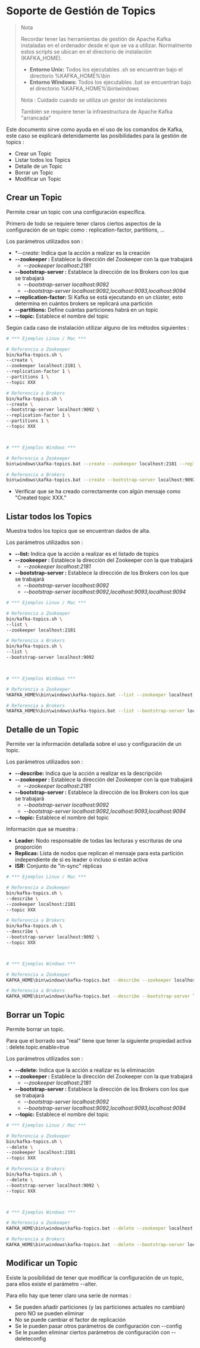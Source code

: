 # Soporte de Gestión de Topics

>Nota
>
>Recordar tener las herramientas de gestión de Apache Kafka instaladas en el ordenador desde el que se va a utilizar. Normalmente estos scripts se ubican en el directorio de instalación (KAFKA_HOME).
>
> * **Entorno Unix:** Todos los ejecutables .sh se encuentran bajo el directorio %KAFKA_HOME%\bin
> * **Entorno Windows:** Todos los ejecutables .bat se encuentran bajo el directorio %KAFKA_HOME%\bin\windows
>
>Nota : Cuidado cuando se utiliza un gestor de instalaciones
>
>También se requiere tener la infraestructura de Apache Kafka "arrancada"

Este documento sirve como ayuda en el uso de los comandos de Kafka, este caso se explicará detenidamente las posibilidades para la gestión de topics :

* Crear un Topic
* Listar todos los Topics
* Detalle de un Topic
* Borrar un Topic
* Modificar un Topic




## Crear un Topic

Permite crear un topic con una configuración específica.

Primero de todo se requiere tener claros ciertos aspectos de la configuración de un topic como : replication-factor, partitions, ...

Los parámetros utilizados son :

* **--create:* Indica que la acción a realizar es la creación
* **--zookeeper :** Establece la dirección del Zookeeper con la que trabajará
    * *--zookeeper localhost:2181*
* **--bootstrap-server :** Establece la dirección de los Brokers con los que se trabajará
    * *--bootstrap-server localhost:9092*
    * *--bootstrap-server localhost:9092,localhost:9093,localhost:9094*
* **--replication-factor:** Si Kafka se está ejecutando en un clúster, esto determina en cuántos brokers se replicará una partición
* **--partitions:** Define cuántas particiones habrá en un topic
* **--topic:** Establece el nombre del topic


Según cada caso de instalación utilizar alguno de los métodos siguientes :

```bash
# *** Ejemplos Linux / Mac ***

# Referencia a Zookeeper
bin/kafka-topics.sh \
--create \
--zookeeper localhost:2181 \
--replication-factor 1 \
--partitions 1 \
--topic XXX

# Referencia a Brokers
bin/kafka-topics.sh \
--create \
--bootstrap-server localhost:9092 \
--replication-factor 1 \
--partitions 1 \
--topic XXX



# *** Ejemplos Windows ***

# Referencia a Zookeeper
bin\windows\kafka-topics.bat --create --zookeeper localhost:2181 --replication-factor 1 --partitions 1 --topic XXX

# Referencia a Brokers
bin\windows\kafka-topics.bat --create --bootstrap-server localhost:9092 --replication-factor 1 --partitions 1 --topic XXX 
```

* Verificar que se ha creado correctamente con algún mensaje como "Created topic XXX."





## Listar todos los Topics

Muestra todos los topics que se encuentran dados de alta.

Los parámetros utilizados son :

* **--list:** Indica que la acción a realizar es el listado de topics
* **--zookeeper :** Establece la dirección del Zookeeper con la que trabajará
    * *--zookeeper localhost:2181*
* **--bootstrap-server :** Establece la dirección de los Brokers con los que se trabajará
    * *--bootstrap-server localhost:9092*
    * *--bootstrap-server localhost:9092,localhost:9093,localhost:9094*


```bash
# *** Ejemplos Linux / Mac ***

# Referencia a Zookeeper
bin/kafka-topics.sh \
--list \
--zookeeper localhost:2181

# Referencia a Brokers
bin/kafka-topics.sh \
--list \
--bootstrap-server localhost:9092



# *** Ejemplos Windows ***

# Referencia a Zookeeper
%KAFKA_HOME%\bin\windows\kafka-topics.bat --list --zookeeper localhost:2181

# Referencia a Brokers
%KAFKA_HOME%\bin\windows\kafka-topics.bat --list --bootstrap-server localhost:9092
```





## Detalle de un Topic

Permite ver la información detallada sobre el uso y configuración de un topic.

Los parámetros utilizados son :

* **--describe:** Indica que la acción a realizar es la descripción
* **--zookeeper :** Establece la dirección del Zookeeper con la que trabajará
    * *--zookeeper localhost:2181*
* **--bootstrap-server :** Establece la dirección de los Brokers con los que se trabajará
    * *--bootstrap-server localhost:9092*
    * *--bootstrap-server localhost:9092,localhost:9093,localhost:9094*
* **--topic:** Establece el nombre del topic

Información que se muestra :

* **Leader:** Nodo responsable de todas las lecturas y escrituras de una proporción
* **Replicas:** Lista de nodos que replican el mensaje para esta partición independiente de si es leader o incluso si están activa
* **ISR:** Conjunto de "in-sync" réplicas

```bash
# *** Ejemplos Linux / Mac ***

# Referencia a Zookeeper
bin/kafka-topics.sh \
--describe \
--zookeeper localhost:2181
--topic XXX

# Referencia a Brokers
bin/kafka-topics.sh \
--describe \
--bootstrap-server localhost:9092 \
--topic XXX



# *** Ejemplos Windows ***

# Referencia a Zookeeper
KAFKA_HOME\bin\windows\kafka-topics.bat --describe --zookeeper localhost:2181 --topic XXX

# Referencia a Brokers
KAFKA_HOME\bin\windows\kafka-topics.bat --describe --bootstrap-server localhost:9092 --topic XXX
```





## Borrar un Topic

Permite borrar un topic.

Para que el borrado sea "real" tiene que tener la siguiente propiedad activa : delete.topic.enable=true

Los parámetros utilizados son :

* **--delete:** Indica que la acción a realizar es la eliminación
* **--zookeeper :** Establece la dirección del Zookeeper con la que trabajará
    * *--zookeeper localhost:2181*
* **--bootstrap-server :** Establece la dirección de los Brokers con los que se trabajará
    * *--bootstrap-server localhost:9092*
    * *--bootstrap-server localhost:9092,localhost:9093,localhost:9094*
* **--topic:** Establece el nombre del topic

```bash
# *** Ejemplos Linux / Mac ***

# Referencia a Zookeeper
bin/kafka-topics.sh \
--delete \
--zookeeper localhost:2181
--topic XXX

# Referencia a Brokers
bin/kafka-topics.sh \
--delete \
--bootstrap-server localhost:9092 \
--topic XXX



# *** Ejemplos Windows ***

# Referencia a Zookeeper
KAFKA_HOME\bin\windows\kafka-topics.bat --delete --zookeeper localhost:2181 --topic XXX

# Referencia a Brokers
KAFKA_HOME\bin\windows\kafka-topics.bat --delete --bootstrap-server localhost:9092 --topic XXX
```



## Modificar un Topic

Existe la posibilidad de tener que modificar la configuración de un topic, para ellos existe el parámetro --alter.

Para ello hay que tener claro una serie de normas :

* Se pueden añadir particiones (y las particiones actuales no cambian) pero NO se pueden eliminar
* No se puede cambiar el factor de replicación
* Se le pueden pasar otros parámetros de configuración con --config
* Se le pueden eliminar ciertos parámetros de configuración con --deleteconfig

